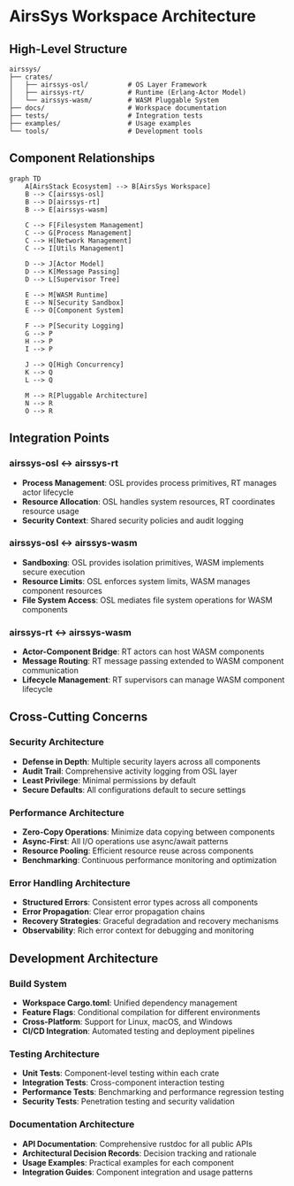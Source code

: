 # AirsSys Workspace Architecture

## High-Level Structure

```
airssys/
├── crates/
│   ├── airssys-osl/          # OS Layer Framework
│   ├── airssys-rt/           # Runtime (Erlang-Actor Model)
│   └── airssys-wasm/         # WASM Pluggable System
├── docs/                     # Workspace documentation
├── tests/                    # Integration tests
├── examples/                 # Usage examples
└── tools/                    # Development tools
```

## Component Relationships

```mermaid
graph TD
    A[AirsStack Ecosystem] --> B[AirsSys Workspace]
    B --> C[airssys-osl]
    B --> D[airssys-rt]
    B --> E[airssys-wasm]
    
    C --> F[Filesystem Management]
    C --> G[Process Management]
    C --> H[Network Management]
    C --> I[Utils Management]
    
    D --> J[Actor Model]
    D --> K[Message Passing]
    D --> L[Supervisor Tree]
    
    E --> M[WASM Runtime]
    E --> N[Security Sandbox]
    E --> O[Component System]
    
    F --> P[Security Logging]
    G --> P
    H --> P
    I --> P
    
    J --> Q[High Concurrency]
    K --> Q
    L --> Q
    
    M --> R[Pluggable Architecture]
    N --> R
    O --> R
```

## Integration Points

### airssys-osl ↔ airssys-rt
- **Process Management**: OSL provides process primitives, RT manages actor lifecycle
- **Resource Allocation**: OSL handles system resources, RT coordinates resource usage
- **Security Context**: Shared security policies and audit logging

### airssys-osl ↔ airssys-wasm
- **Sandboxing**: OSL provides isolation primitives, WASM implements secure execution
- **Resource Limits**: OSL enforces system limits, WASM manages component resources
- **File System Access**: OSL mediates file system operations for WASM components

### airssys-rt ↔ airssys-wasm
- **Actor-Component Bridge**: RT actors can host WASM components
- **Message Routing**: RT message passing extended to WASM component communication
- **Lifecycle Management**: RT supervisors can manage WASM component lifecycle

## Cross-Cutting Concerns

### Security Architecture
- **Defense in Depth**: Multiple security layers across all components
- **Audit Trail**: Comprehensive activity logging from OSL layer
- **Least Privilege**: Minimal permissions by default
- **Secure Defaults**: All configurations default to secure settings

### Performance Architecture
- **Zero-Copy Operations**: Minimize data copying between components
- **Async-First**: All I/O operations use async/await patterns
- **Resource Pooling**: Efficient resource reuse across components
- **Benchmarking**: Continuous performance monitoring and optimization

### Error Handling Architecture
- **Structured Errors**: Consistent error types across all components
- **Error Propagation**: Clear error propagation chains
- **Recovery Strategies**: Graceful degradation and recovery mechanisms
- **Observability**: Rich error context for debugging and monitoring

## Development Architecture

### Build System
- **Workspace Cargo.toml**: Unified dependency management
- **Feature Flags**: Conditional compilation for different environments
- **Cross-Platform**: Support for Linux, macOS, and Windows
- **CI/CD Integration**: Automated testing and deployment pipelines

### Testing Architecture
- **Unit Tests**: Component-level testing within each crate
- **Integration Tests**: Cross-component interaction testing
- **Performance Tests**: Benchmarking and performance regression testing
- **Security Tests**: Penetration testing and security validation

### Documentation Architecture
- **API Documentation**: Comprehensive rustdoc for all public APIs
- **Architectural Decision Records**: Decision tracking and rationale
- **Usage Examples**: Practical examples for each component
- **Integration Guides**: Component integration and usage patterns